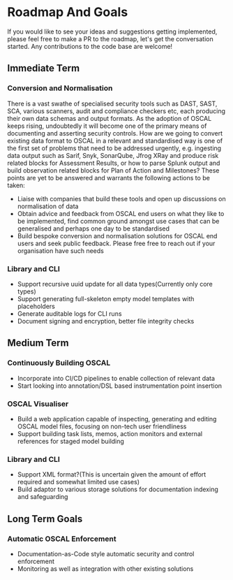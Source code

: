 # Roadmap And Goals

If you would like to see your ideas and suggestions getting implemented, please
feel free to make a PR to the roadmap, let's get the conversation started. Any
contributions to the code base are welcome!

## Immediate Term

### Conversion and Normalisation

There is a vast swathe of specialised security tools such as DAST, SAST,
SCA, various scanners, audit and compliance checkers etc, each producing their
own data schemas and output formats. As the adoption of OSCAL keeps rising,
undoubtedly it will become one of the primary means of documenting and asserting
security controls. How are we going to convert existing data format to OSCAL
in a relevant and standardised way is one of the first set of problems that
need to be addressed urgently, e.g. ingesting data output such as Sarif, Snyk,
SonarQube, Jfrog XRay and produce risk related blocks for Assessment Results,
or how to parse Splunk output and build observation related blocks for Plan of
Action and Milestones? These points are yet to be answered and warrants the
following actions to be taken:

- Liaise with companies that build these tools and open up discussions on
normalisation of data
- Obtain advice and feedback from OSCAL end users on what they like to be
implemented, find common ground amongst use cases that can be generalised and
perhaps one day to be standardised
- Build bespoke conversion and normalisation solutions for OSCAL end users and
seek public feedback. Please free free to reach out if your organisation have
such needs

### Library and CLI
- Support recursive uuid update for all data types(Currently only core types)
- Support generating full-skeleton empty model templates with placeholders
- Generate auditable logs for CLI runs
- Document signing and encryption, better file integrity checks

## Medium Term

### Continuously Building OSCAL
- Incorporate into CI/CD pipelines to enable collection of relevant data
- Start looking into annotation/DSL based instrumentation point insertion

### OSCAL Visualiser
- Build a web application capable of inspecting, generating and editing OSCAL
model files, focusing on non-tech user friendliness
- Support building task lists, memos, action monitors and external references
for staged model building

### Library and CLI
- Support XML format?(This is uncertain given the amount of effort required
and somewhat limited use cases)
- Build adaptor to various storage solutions for documentation indexing and
safeguarding

## Long Term Goals

### Automatic OSCAL Enforcement
- Documentation-as-Code style automatic security and control enforcement
- Monitoring as well as integration with other existing solutions